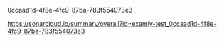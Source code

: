 0ccaad1d-4f8e-4fc9-87ba-783f554073e3

https://sonarcloud.io/summary/overall?id=examly-test_0ccaad1d-4f8e-4fc9-87ba-783f554073e3
